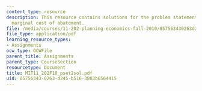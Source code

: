 ```yaml
---
content_type: resource
description: This resource contains solutions for the problem statements related to
  marginal cost of abatement.
file: /media/courses/11-202-planning-economics-fall-2010/857563430263d245b5163883b6564415_MIT11_202F10_pset2sol.pdf
file_type: application/pdf
learning_resource_types:
- Assignments
ocw_type: OCWFile
parent_title: Assignments
parent_type: CourseSection
resourcetype: Document
title: MIT11_202F10_pset2sol.pdf
uid: 85756343-0263-d245-b516-3883b6564415
---
```


